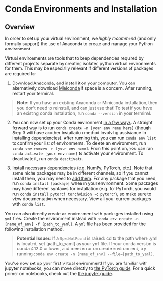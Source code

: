 # Conda Environments and Installation

## Overview
In order to set up your virtual environment, we _highly recommend_ (and only formally support) the use of Anaconda to create and manage your Python environment.


Virtual environments are tools that to keep dependencies required by different projects separate by creating isolated python virtual environments for them. This may be 
especially relevant if different versions of packages are required for 


1) Download [Anaconda](https://www.anaconda.com/download), and install it on your 
computer. You can alternatively download [Miniconda](https://docs.conda.io/projects/miniconda/en/latest/) if space is a concern. After running, restart your terminal.

> **Note:** If you have an existing Anaconda or Miniconda installation, then you don’t need to reinstall, and can just use that! To test if you have an existing conda installation, 
run `conda --version` in your terminal.

2) You can now set up your Conda environment [in a few ways](https://conda.io/projects/conda/en/latest/user-guide/tasks/manage-environments.html). A straight forward way is to run `conda create -n [your env name here]` (though Step 3 will have another installation method involving assistance in installing dependencies). 
After running this, you can run `conda env list` to confirm your list of environments. To delete an environment, run `conda env remove -n [your env name]`. From this point on, you can run `conda activate [your env name]`
to activate your environment. To deactivate it, run `conda deactivate`. 

3) Install necessary [dependencies](https://conda.io/projects/conda/en/latest/user-guide/tasks/manage-pkgs.html) (e.g. NumPy, PyTorch, etc.). Note that some niche packages may be in different channels, so if you cannot install them, you may need to [add them](https://conda.io/projects/conda/en/latest/user-guide/tasks/manage-channels.html). For any package that you need, run `conda install [package]` when in your environment. Some packages may have different syntaxes for installation (e.g. for PyTorch, you would run `conda install pytorch torchvision -c pytorch`), so make sure to view documentation when necessary. View all your current packages with `conda list`. 

You can also directly create an environment with packages installed using `yml` files. Create the environment instead with `conda env create -n [name_of_env] -f [path_to_yaml]`. A `yml` file has been provided for the following installation method.

> **Potential Issues**: If a `SpecNotFound` is raised: cd to the path where .yml is located, set [path_to_yaml] as your yml file. If your conda version is conda 4.12.0 or lower, and meet error on create environment, try running `conda env create -n [name_of_env] --file=[path_to_yaml]`.

You've now set up your first virtual environment! If you are familiar with jupyter notebooks, you can move directly to [the PyTorch guide](3-pytorch.ipynb). For a quick primer on notebooks, check out the [the jupyter guide](2-jupyter.md).
